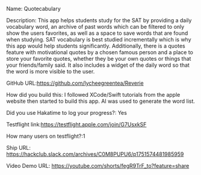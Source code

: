 Name: Quotecabulary

Description: This app helps students study for the SAT by providing a daily vocabulary word, an archive of past words which can be filtered to only show the users favorites, as well as a space to save words that are found when studying. SAT vocabulary is best studied incrementally which is why this app would help students significantly.
Additionally, there is a quotes feature with motivational quotes by a chosen famous person and a place to store your favorite quotes, whether they be your own quotes or things that your friends/family said. It also includes a widget of the daily word so that the word is more visible to the user. 

GitHub URL:https://github.com/lycheegreentea/Reverie

How did you build this: I followed XCode/Swift tutorials from the apple website then started to build this app. AI was used to generate the word list. 

Did you use Hakatime to log your progress?: Yes

Testflight link:https://testflight.apple.com/join/G7UsxkSF

How many users on testflight?:1

Ship URL: https://hackclub.slack.com/archives/C0M8PUPU6/p1751574481985959

Video Demo URL: https://youtube.com/shorts/fegR9TrF_to?feature=share
